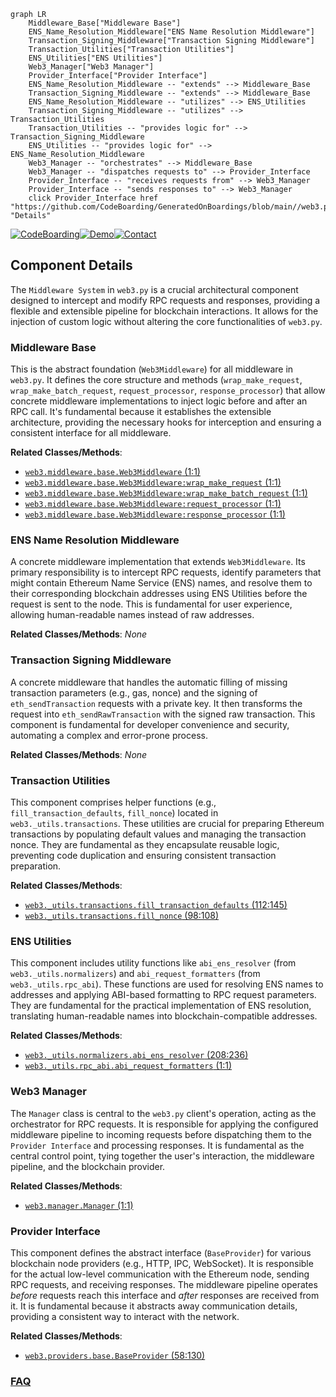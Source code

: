 ```mermaid
graph LR
    Middleware_Base["Middleware Base"]
    ENS_Name_Resolution_Middleware["ENS Name Resolution Middleware"]
    Transaction_Signing_Middleware["Transaction Signing Middleware"]
    Transaction_Utilities["Transaction Utilities"]
    ENS_Utilities["ENS Utilities"]
    Web3_Manager["Web3 Manager"]
    Provider_Interface["Provider Interface"]
    ENS_Name_Resolution_Middleware -- "extends" --> Middleware_Base
    Transaction_Signing_Middleware -- "extends" --> Middleware_Base
    ENS_Name_Resolution_Middleware -- "utilizes" --> ENS_Utilities
    Transaction_Signing_Middleware -- "utilizes" --> Transaction_Utilities
    Transaction_Utilities -- "provides logic for" --> Transaction_Signing_Middleware
    ENS_Utilities -- "provides logic for" --> ENS_Name_Resolution_Middleware
    Web3_Manager -- "orchestrates" --> Middleware_Base
    Web3_Manager -- "dispatches requests to" --> Provider_Interface
    Provider_Interface -- "receives requests from" --> Web3_Manager
    Provider_Interface -- "sends responses to" --> Web3_Manager
    click Provider_Interface href "https://github.com/CodeBoarding/GeneratedOnBoardings/blob/main//web3.py/Provider_Interface.md" "Details"
```
[![CodeBoarding](https://img.shields.io/badge/Generated%20by-CodeBoarding-9cf?style=flat-square)](https://github.com/CodeBoarding/CodeBoarding)[![Demo](https://img.shields.io/badge/Try%20our-Demo-blue?style=flat-square)](https://www.codeboarding.org/demo)[![Contact](https://img.shields.io/badge/Contact%20us%20-%20contact@codeboarding.org-lightgrey?style=flat-square)](mailto:contact@codeboarding.org)

## Component Details

The `Middleware System` in `web3.py` is a crucial architectural component designed to intercept and modify RPC requests and responses, providing a flexible and extensible pipeline for blockchain interactions. It allows for the injection of custom logic without altering the core functionalities of `web3.py`.

### Middleware Base
This is the abstract foundation (`Web3Middleware`) for all middleware in `web3.py`. It defines the core structure and methods (`wrap_make_request`, `wrap_make_batch_request`, `request_processor`, `response_processor`) that allow concrete middleware implementations to inject logic before and after an RPC call. It's fundamental because it establishes the extensible architecture, providing the necessary hooks for interception and ensuring a consistent interface for all middleware.


**Related Classes/Methods**:

- <a href="https://github.com/ethereum/web3.py/blob/master/web3/middleware/base.py#L1-L1" target="_blank" rel="noopener noreferrer">`web3.middleware.base.Web3Middleware` (1:1)</a>
- <a href="https://github.com/ethereum/web3.py/blob/master/web3/middleware/base.py#L1-L1" target="_blank" rel="noopener noreferrer">`web3.middleware.base.Web3Middleware:wrap_make_request` (1:1)</a>
- <a href="https://github.com/ethereum/web3.py/blob/master/web3/middleware/base.py#L1-L1" target="_blank" rel="noopener noreferrer">`web3.middleware.base.Web3Middleware:wrap_make_batch_request` (1:1)</a>
- <a href="https://github.com/ethereum/web3.py/blob/master/web3/middleware/base.py#L1-L1" target="_blank" rel="noopener noreferrer">`web3.middleware.base.Web3Middleware:request_processor` (1:1)</a>
- <a href="https://github.com/ethereum/web3.py/blob/master/web3/middleware/base.py#L1-L1" target="_blank" rel="noopener noreferrer">`web3.middleware.base.Web3Middleware:response_processor` (1:1)</a>


### ENS Name Resolution Middleware
A concrete middleware implementation that extends `Web3Middleware`. Its primary responsibility is to intercept RPC requests, identify parameters that might contain Ethereum Name Service (ENS) names, and resolve them to their corresponding blockchain addresses using ENS Utilities before the request is sent to the node. This is fundamental for user experience, allowing human-readable names instead of raw addresses.


**Related Classes/Methods**: _None_

### Transaction Signing Middleware
A concrete middleware that handles the automatic filling of missing transaction parameters (e.g., gas, nonce) and the signing of `eth_sendTransaction` requests with a private key. It then transforms the request into `eth_sendRawTransaction` with the signed raw transaction. This component is fundamental for developer convenience and security, automating a complex and error-prone process.


**Related Classes/Methods**: _None_

### Transaction Utilities
This component comprises helper functions (e.g., `fill_transaction_defaults`, `fill_nonce`) located in `web3._utils.transactions`. These utilities are crucial for preparing Ethereum transactions by populating default values and managing the transaction nonce. They are fundamental as they encapsulate reusable logic, preventing code duplication and ensuring consistent transaction preparation.


**Related Classes/Methods**:

- <a href="https://github.com/ethereum/web3.py/blob/master/web3/_utils/transactions.py#L112-L145" target="_blank" rel="noopener noreferrer">`web3._utils.transactions.fill_transaction_defaults` (112:145)</a>
- <a href="https://github.com/ethereum/web3.py/blob/master/web3/_utils/transactions.py#L98-L108" target="_blank" rel="noopener noreferrer">`web3._utils.transactions.fill_nonce` (98:108)</a>


### ENS Utilities
This component includes utility functions like `abi_ens_resolver` (from `web3._utils.normalizers`) and `abi_request_formatters` (from `web3._utils.rpc_abi`). These functions are used for resolving ENS names to addresses and applying ABI-based formatting to RPC request parameters. They are fundamental for the practical implementation of ENS resolution, translating human-readable names into blockchain-compatible addresses.


**Related Classes/Methods**:

- <a href="https://github.com/ethereum/web3.py/blob/master/web3/_utils/normalizers.py#L208-L236" target="_blank" rel="noopener noreferrer">`web3._utils.normalizers.abi_ens_resolver` (208:236)</a>
- <a href="https://github.com/ethereum/web3.py/blob/master/web3/_utils/rpc_abi.py#L1-L1" target="_blank" rel="noopener noreferrer">`web3._utils.rpc_abi.abi_request_formatters` (1:1)</a>


### Web3 Manager
The `Manager` class is central to the `web3.py` client's operation, acting as the orchestrator for RPC requests. It is responsible for applying the configured middleware pipeline to incoming requests before dispatching them to the `Provider Interface` and processing responses. It is fundamental as the central control point, tying together the user's interaction, the middleware pipeline, and the blockchain provider.


**Related Classes/Methods**:

- <a href="https://github.com/ethereum/web3.py/blob/master/web3/manager.py#L1-L1" target="_blank" rel="noopener noreferrer">`web3.manager.Manager` (1:1)</a>


### Provider Interface
This component defines the abstract interface (`BaseProvider`) for various blockchain node providers (e.g., HTTP, IPC, WebSocket). It is responsible for the actual low-level communication with the Ethereum node, sending RPC requests, and receiving responses. The middleware pipeline operates *before* requests reach this interface and *after* responses are received from it. It is fundamental because it abstracts away communication details, providing a consistent way to interact with the network.


**Related Classes/Methods**:

- <a href="https://github.com/ethereum/web3.py/blob/master/web3/providers/base.py#L58-L130" target="_blank" rel="noopener noreferrer">`web3.providers.base.BaseProvider` (58:130)</a>




### [FAQ](https://github.com/CodeBoarding/GeneratedOnBoardings/tree/main?tab=readme-ov-file#faq)